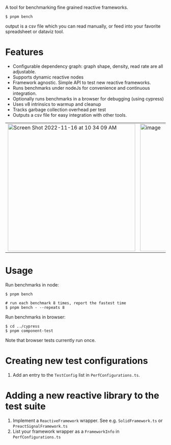 A tool for benchmarking fine grained reactive frameworks.

```
$ pnpm bench
```
output is a csv file which you can read manually, 
or feed into your favorite spreadsheet or dataviz tool.


# Features
* Configurable dependency graph: graph shape, density, read rate are all adjustable.
* Supports dynamic reactive nodes
* Framework agnostic. Simple API to test new reactive frameworks.
* Runs benchmarks under nodeJs for convenience and continuous integration.
* Optionally runs benchmarks in a browser for debugging (using cypress)
* Uses v8 intrinsics to warmup and cleanup
* Tracks garbage collection overhead per test
* Outputs a csv file for easy integration with other tools.
<table>
  <tr>
    <td> 
      <img width="400" alt="Screen Shot 2022-11-16 at 10 34 09 AM" src="https://user-images.githubusercontent.com/63816/202264375-04f15400-bb36-424c-8bb3-ac149491d4ac.png">
    </td>
    <td>
      <img width="400" alt="image" src="https://user-images.githubusercontent.com/63816/202264535-e181bf3b-4444-43d8-8d06-afd56a1297e7.png">
    </td>
  </tr>
</table>

# Usage
Run benchmarks in node:
```
$ pnpm bench 

# run each benchmark 8 times, report the fastest time
$ pnpm bench - --repeats 8

```

Run benchmarks in browser:

```
$ cd ../cypress
$ pnpm component-test
```
Note that browser tests currently run once.

# Creating new test configurations
1. Add an entry to the `TestConfig` list in `PerfConfigurations.ts`.

# Adding a new reactive library to the test suite
1. Implement a `ReactiveFramework` wrapper. See e.g. `SolidFramework.ts` or `PreactSignalFramework.ts`
2. List your framework wrapper as a `FrameworkInfo` in `PerfConfigurations.ts`
